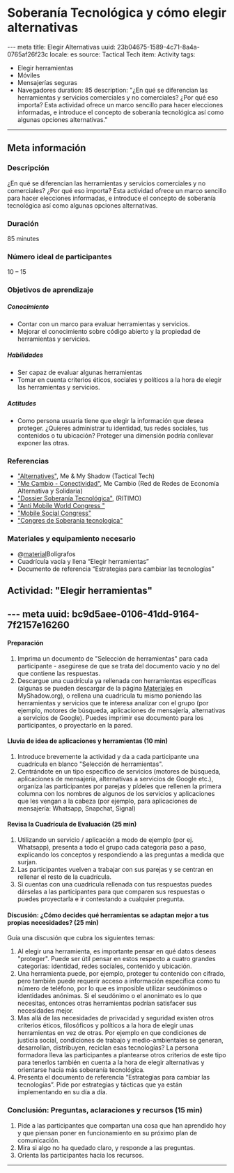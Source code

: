 # Soberanía Tecnológica y cómo elegir alternativas
--- meta
title:  Elegir Alternativas
uuid: 23b04675-1589-4c71-8a4a-0765af26f23c
locale: es
source: Tactical Tech
item: Activity
tags:
  - Elegir herramientas
  - Móviles
  - Mensajerías seguras
  - Navegadores
duration:  85
description:  "¿En qué se diferencian las herramientas y servicios comerciales y no comerciales? ¿Por qué eso importa? Esta actividad ofrece un marco sencillo para hacer elecciones informadas, e introduce el concepto de soberanía tecnológica así como algunas opciones alternativas."
---

## Meta información

### Descripción

¿En qué se diferencian las herramientas y servicios comerciales y no comerciales? ¿Por qué eso importa? Esta actividad ofrece un marco sencillo para hacer elecciones informadas, e introduce el concepto de soberanía tecnológica así como algunas opciones alternativas.


### Duración

85 minutes


### Número ideal de participantes

10 – 15


### Objetivos de aprendizaje

##### Conocimiento
- Contar con un marco para evaluar herramientas y servicios.
- Mejorar el conocimiento sobre código abierto y la propiedad de herramientas y servicios.

##### Habilidades
- Ser capaz de evaluar algunas herramientas
- Tomar en cuenta criterios éticos, sociales y políticos a la hora de elegir las herramientas y servicios.

##### Actitudes
- Como persona usuaria tiene que elegir la información que desea proteger. ¿Quieres administrar tu identidad, tus redes sociales, tus contenidos o tu ubicación? Proteger una dimensión podría conllevar exponer las otras.

### Referencias
- ["Alternatives"](https://myshadow.org/increase-your-privacy#alternatives), Me & My Shadow (Tactical Tech)
- ["Me Cambio - Conectividad"](http://www.mecambio.net/blog/category/cambio-basico/conectividad/), Me Cambio (Red de Redes de Economía Alternativa y Solidaria)
- ["Dossier Soberanía Tecnológica"](http://www.plateforme-echange.org/IMG/pdf/dossier-st-cast-2014-06-30.pdf), (RITIMO)
- ["Anti Mobile World Congress "](http://antimwc.alscarrers.org/)
- ["Mobile Social Congress"](http://goodelectronics.org/agenda/mobile-social-congress)
- ["Congres de Soberania tecnologica"](http://sobtec.cat/)

### Materiales y equipamiento necesario
- @[material](b6be8eed-7382-4594-bbe1-eaf471f8f081)Bolígrafos
- Cuadrícula vacía y llena “Elegir herramientas”
- Documento de referencia “Estrategias para cambiar las tecnologías”


## Actividad: "Elegir herramientas"
--- meta
uuid: bc9d5aee-0106-41dd-9164-7f2157e16260
---

#### Preparación

1. Imprima un documento de "Selección de herramientas" para cada participante - asegúrese de que se trata del documento vacío y no del que contiene las respuestas.
2. Descargue una cuadrícula ya rellenada con herramientas específicas (algunas se pueden descargar de la página [Materiales](https://myshadow.org/materials) en MyShadow.org), o rellena una cuadrícula tu mismo poniendo las herramientas y servicios que te interesa analizar con el grupo (por ejemplo, motores de búsqueda, aplicaciones de mensajería, alternativas a servicios de Google). Puedes imprimir ese documento para los participantes, o proyectarlo en la pared.


#### Lluvia de idea de aplicaciones y herramientas (10 min)

1. Introduce brevemente la actividad y da a cada participante una cuadrícula en blanco "Selección de herramientas".
2. Centrándote en un tipo específico de servicios (motores de búsqueda, aplicaciones de mensajería, alternativas a servicios de Google etc.), organiza las participantes por parejas y pídeles que rellenen la primera columna con los nombres de algunos de los servicios y aplicaciones que les vengan a la cabeza (por ejemplo, para aplicaciones de mensajería: Whatsapp, Snapchat, Signal)


#### Revisa la Cuadrícula de Evaluación (25 min)

1. Utilizando un servicio / aplicación a modo de ejemplo (por ej. Whatsapp), presenta a todo el grupo cada categoría paso a paso, explicando los conceptos y respondiendo a las preguntas a medida que surjan.
2. Las participantes vuelven a trabajar con sus parejas y se centran en rellenar el resto de la cuadrícula.
3. Si cuentas con una cuadricula rellenada con tus respuestas puedes dárselas a las participantes para que comparen sus respuestas o puedes proyectarla e ir contestando a cualquier pregunta.


#### Discusión: ¿Cómo decides qué herramientas se adaptan mejor a tus propias necesidades? (25 min)

Guía una discusión que cubra los siguientes temas:
1. Al elegir una herramienta, es importante pensar en qué datos deseas "proteger". Puede ser útil pensar en estos respecto a cuatro grandes categorías: identidad, redes sociales, contenido y ubicación.
2. Una herramienta puede, por ejemplo, proteger tu contenido con cifrado, pero también puede requerir acceso a información específica como tu número de teléfono, por lo que es imposible utilizar seudónimos o identidades anónimas. Si el seudónimo o el anonimato es lo que necesitas, entonces otras herramientas podrían satisfacer sus necesidades mejor.
3. Mas allá de las necesidades de privacidad y seguridad existen otros criterios éticos, filosóficos y políticos a la hora de elegir unas herramientas en vez de otras. Por ejemplo en que condiciones de justicia social, condiciones de trabajo y medio-ambientales se generan, desarrollan, distribuyen, reciclan esas tecnologías?  La persona formadora lleva las participantes a plantearse otros criterios de este tipo para tenerlos también en cuenta a la hora de elegir alternativas y orientarse hacia más soberanía tecnológica.
4. Presenta el documento de referencia “Estrategias para cambiar las tecnologías”. Pide por estrategias y tácticas que ya están implementando en su día a día.


###  Conclusión: Preguntas, aclaraciones y recursos  (15 min)

1. Pide a las participantes que compartan una cosa que han aprendido hoy y que piensan poner en funcionamiento en su próximo plan de comunicación.
2. Mira si algo no ha quedado claro, y responde a las preguntas.
3. Orienta las participantes hacia los recursos.

-------------------------------
<!---
BCN_ currículo/Concienciación/TEMPLATE
-->
